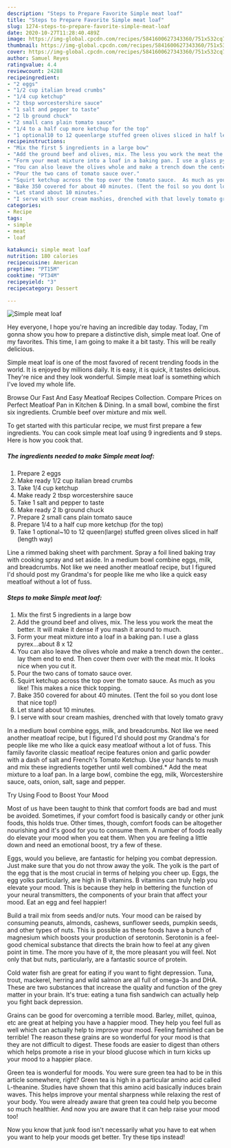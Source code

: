 ```yaml
---
description: "Steps to Prepare Favorite Simple meat loaf"
title: "Steps to Prepare Favorite Simple meat loaf"
slug: 1274-steps-to-prepare-favorite-simple-meat-loaf
date: 2020-10-27T11:28:40.489Z
image: https://img-global.cpcdn.com/recipes/5841600627343360/751x532cq70/simple-meat-loaf-recipe-main-photo.jpg
thumbnail: https://img-global.cpcdn.com/recipes/5841600627343360/751x532cq70/simple-meat-loaf-recipe-main-photo.jpg
cover: https://img-global.cpcdn.com/recipes/5841600627343360/751x532cq70/simple-meat-loaf-recipe-main-photo.jpg
author: Samuel Reyes
ratingvalue: 4.4
reviewcount: 24288
recipeingredient:
- "2 eggs"
- "1/2 cup italian bread crumbs"
- "1/4 cup ketchup"
- "2 tbsp worcestershire sauce"
- "1 salt and pepper to taste"
- "2 lb ground chuck"
- "2 small cans plain tomato sauce"
- "1/4 to a half cup more ketchup for the top"
- "1 optional10 to 12 queenlarge stuffed green olives sliced in half length way"
recipeinstructions:
- "Mix the first 5 ingredients in a large bow"
- "Add the ground beef and olives, mix. The less you work the meat the better. It will make it dense if you mash it around to much."
- "Form your meat mixture into a loaf in a baking pan. I use a glass pyrex...about 8 x 12"
- "You can also leave the olives whole and make a trench down the center.. lay them end to end. Then cover them over with the meat mix. It looks nice when you cut it."
- "Pour the two cans of tomato sauce over."
- "Squirt ketchup across the top over the tomato sauce.  As much as you like! This makes a nice thick topping."
- "Bake 350 covered for about 40 minutes. (Tent the foil so you dont lose that nice top!)"
- "Let stand about 10 minutes."
- "I serve with sour cream mashies, drenched with that lovely tomato gravy"
categories:
- Recipe
tags:
- simple
- meat
- loaf

katakunci: simple meat loaf 
nutrition: 180 calories
recipecuisine: American
preptime: "PT15M"
cooktime: "PT34M"
recipeyield: "3"
recipecategory: Dessert

---
```



![Simple meat loaf](https://img-global.cpcdn.com/recipes/5841600627343360/751x532cq70/simple-meat-loaf-recipe-main-photo.jpg)

Hey everyone, I hope you're having an incredible day today. Today, I'm gonna show you how to prepare a distinctive dish, simple meat loaf. One of my favorites. This time, I am going to make it a bit tasty. This will be really delicious.

Simple meat loaf is one of the most favored of recent trending foods in the world. It is enjoyed by millions daily. It is easy, it is quick, it tastes delicious. They're nice and they look wonderful. Simple meat loaf is something which I've loved my whole life.

Browse Our Fast And Easy Meatloaf Recipes Collection. Compare Prices on Perfect Meatloaf Pan in Kitchen &amp; Dining. In a small bowl, combine the first six ingredients. Crumble beef over mixture and mix well.


To get started with this particular recipe, we must first prepare a few ingredients. You can cook simple meat loaf using 9 ingredients and 9 steps. Here is how you cook that.

<!--inarticleads1-->

##### The ingredients needed to make Simple meat loaf:

1. Prepare 2 eggs
1. Make ready 1/2 cup italian bread crumbs
1. Take 1/4 cup ketchup
1. Make ready 2 tbsp worcestershire sauce
1. Take 1 salt and pepper to taste
1. Make ready 2 lb ground chuck
1. Prepare 2 small cans plain tomato sauce
1. Prepare 1/4 to a half cup more ketchup (for the top)
1. Take 1 optional~10 to 12 queen(large) stuffed green olives sliced in half (length way)


Line a rimmed baking sheet with parchment. Spray a foil lined baking tray with cooking spray and set aside. In a medium bowl combine eggs, milk, and breadcrumbs. Not like we need another meatloaf recipe, but I figured I&#39;d should post my Grandma&#39;s for people like me who like a quick easy meatloaf without a lot of fuss. 

<!--inarticleads2-->

##### Steps to make Simple meat loaf:

1. Mix the first 5 ingredients in a large bow
1. Add the ground beef and olives, mix. The less you work the meat the better. It will make it dense if you mash it around to much.
1. Form your meat mixture into a loaf in a baking pan. I use a glass pyrex...about 8 x 12
1. You can also leave the olives whole and make a trench down the center.. lay them end to end. Then cover them over with the meat mix. It looks nice when you cut it.
1. Pour the two cans of tomato sauce over.
1. Squirt ketchup across the top over the tomato sauce.  As much as you like! This makes a nice thick topping.
1. Bake 350 covered for about 40 minutes. (Tent the foil so you dont lose that nice top!)
1. Let stand about 10 minutes.
1. I serve with sour cream mashies, drenched with that lovely tomato gravy


In a medium bowl combine eggs, milk, and breadcrumbs. Not like we need another meatloaf recipe, but I figured I&#39;d should post my Grandma&#39;s for people like me who like a quick easy meatloaf without a lot of fuss. This family favorite classic meatloaf recipe features onion and garlic powder with a dash of salt and French&#39;s Tomato Ketchup. Use your hands to mush and mix these ingredients together until well combined.* Add the meat mixture to a loaf pan. In a large bowl, combine the egg, milk, Worcestershire sauce, oats, onion, salt, sage and pepper. 

Try Using Food to Boost Your Mood


Most of us have been taught to think that comfort foods are bad and must be avoided. Sometimes, if your comfort food is basically candy or other junk foods, this holds true. Other times, though, comfort foods can be altogether nourishing and it's good for you to consume them. A number of foods really do elevate your mood when you eat them. When you are feeling a little down and need an emotional boost, try a few of these.

Eggs, would you believe, are fantastic for helping you combat depression. Just make sure that you do not throw away the yolk. The yolk is the part of the egg that is the most crucial in terms of helping you cheer up. Eggs, the egg yolks particularly, are high in B vitamins. B vitamins can truly help you elevate your mood. This is because they help in bettering the function of your neural transmitters, the components of your brain that affect your mood. Eat an egg and feel happier!

Build a trail mix from seeds and/or nuts. Your mood can be raised by consuming peanuts, almonds, cashews, sunflower seeds, pumpkin seeds, and other types of nuts. This is possible as these foods have a bunch of magnesium which boosts your production of serotonin. Serotonin is a feel-good chemical substance that directs the brain how to feel at any given point in time. The more you have of it, the more pleasant you will feel. Not only that but nuts, particularly, are a fantastic source of protein.

Cold water fish are great for eating if you want to fight depression. Tuna, trout, mackerel, herring and wild salmon are all full of omega-3s and DHA. These are two substances that increase the quality and function of the grey matter in your brain. It's true: eating a tuna fish sandwich can actually help you fight back depression. 

Grains can be good for overcoming a terrible mood. Barley, millet, quinoa, etc are great at helping you have a happier mood. They help you feel full as well which can actually help to improve your mood. Feeling famished can be terrible! The reason these grains are so wonderful for your mood is that they are not difficult to digest. These foods are easier to digest than others which helps promote a rise in your blood glucose which in turn kicks up your mood to a happier place.

Green tea is wonderful for moods. You were sure green tea had to be in this article somewhere, right? Green tea is high in a particular amino acid called L-theanine. Studies have shown that this amino acid basically induces brain waves. This helps improve your mental sharpness while relaxing the rest of your body. You were already aware that green tea could help you become so much healthier. And now you are aware that it can help raise your mood too!

Now you know that junk food isn't necessarily what you have to eat when you want to help your moods get better. Try  these tips  instead!

